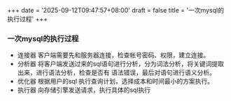 +++
date = '2025-09-12T09:47:57+08:00'
draft = false
title = '一次mysql的执行过程'
+++

### 一次mysql的执行过程
* 连接器
客户端需要先和服务器连接，检查帐号密码、权限，建立连接。
* 分析器
将客户端发送过来的sql语句进行分析，分为词法分析，将关键词提取出来，进行语法分析，检查是否有
语法错误，最后对语句进行语义分析。
* 优化器
根据用户的sql 执行查询计划，选择成本和时间最小的方案执行。
* 执行器
向存储引擎发送请求，执行具体的sql执行